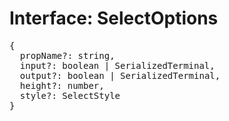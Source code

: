 # Interface: SelectOptions

<pre>
{
  propName?: string,
  input?: boolean | <Ref to="./serialized-terminal">SerializedTerminal</Ref>,
  output?: boolean | <Ref to="./serialized-terminal">SerializedTerminal</Ref>,
  height?: number,
  style?: <Ref to="./select-style">SelectStyle</Ref>
}
</pre>

<script setup>
import Ref from '../../../../../components/api/Ref.vue';
</script>
